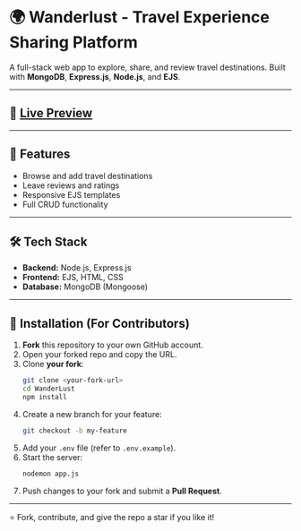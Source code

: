 # 🌍 Wanderlust - Travel Experience Sharing Platform
A full-stack web app to explore, share, and review travel destinations. Built with **MongoDB**, **Express.js**, **Node.js**, and **EJS**.

---

## 🔗 [Live Preview](https://wanderlust-c8cb.onrender.com/listings)

---

## 🚀 Features
- Browse and add travel destinations
- Leave reviews and ratings
- Responsive EJS templates
- Full CRUD functionality

---

## 🛠 Tech Stack
- **Backend:** Node.js, Express.js  
- **Frontend:** EJS, HTML, CSS  
- **Database:** MongoDB (Mongoose)

---

## 📂 Installation (For Contributors)
1. **Fork** this repository to your own GitHub account.
2. Open your forked repo and copy the URL.
3. Clone **your fork**:
   ```bash
   git clone <your-fork-url>
   cd WanderLust
   npm install
   ```
4. Create a new branch for your feature:
   ```bash
   git checkout -b my-feature
   ```
5. Add your `.env` file (refer to `.env.example`).
6. Start the server:
   ```bash
   nodemon app.js
   ```
7. Push changes to your fork and submit a **Pull Request**.

---

⭐ Fork, contribute, and give the repo a star if you like it!
